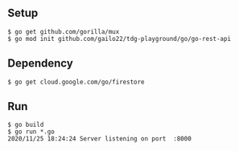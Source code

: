 Setup
---
```
$ go get github.com/gorilla/mux
$ go mod init github.com/gailo22/tdg-playground/go/go-rest-api

```


Dependency
---
```
$ go get cloud.google.com/go/firestore
```

Run
---
```
$ go build
$ go run *.go
2020/11/25 18:24:24 Server listening on port  :8000

```
